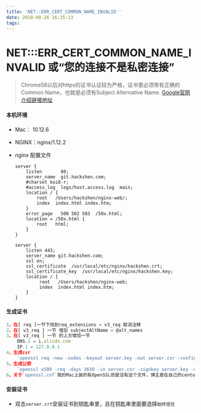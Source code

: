 ```yaml
---
title: 'NET::ERR_CERT_COMMON_NAME_INVALID '
date: 2018-08-26 16:35:13
tags:
---
```

# NET:::ERR_CERT_COMMON_NAME_INVALID 或“您的连接不是私密连接”
> Chrome58以后对https的证书认证较为严格，证书里必须带有正确的Common Name，也就是必须有Subject Alternative Name. [Google官网介绍链接地址](https://support.google.com/chrome/a/answer/7391219?hl=zh-Hans)

#### 本机环境
- Mac： 10.12.6
- NGINX：nginx/1.12.2

- nginx 配置文件

    ```javscript
    server {
        listen       80;
        server_name  git.hackshen.com;
        #charset koi8-r;
        #access_log  logs/host.access.log  main;
        location / {
            root   /Users/hackshen/nginx-web/;
            index  index.html index.htm;
        }
        error_page   500 502 503  /50x.html;
        location = /50x.html {
            root   html;
        }
    }

    server {
        listen 443;
        server_name git.hackshen.com;
        ssl on;
        ssl_certificate  /usr/local/etc/nginx/hackshen.crt;
        ssl_certificate_key  /usr/local/etc/nginx/hackshen.key;
        location / {
             root   /Users/hackshen/nginx-web;
             index  index.html index.htm;
        }
    }
    ```

#### 生成证书
```javascript
1、在[ req ]一节下找到req_extensions = v3_req 取消注释
2、在[ v3_req ] 一节 增加 subjectAltName = @alt_names
3、在[ v3_req ] 一节 的上方增加一节
    DNS.1 = i.alicdn.com
    IP.1 = 127.0.0.1
4、生成csr
    `openssl req -new -nodes -keyout server.key -out server.csr -config openssl.cnf`
5、生成公钥
    `openssl x509 -req -days 3650 -in server.csr -signkey server.key -out server.crt -extensions v3_req -extfile openssl.cnf`
6、关于`openssl.cnf`我的Mac上装的有OpenSSL但是没有这个文件，博主是在自己的centos上拷下来的
```

#### 安装证书
- 双击`server.crt`安装证书到钥匙串里，且在钥匙串里面要选择`始终信任`



